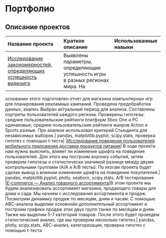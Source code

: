 # Портфолио

## Описание проектов

| Название проекта | Краткое описание | Использованные навыки|
|:-----------|:-----------|:-----------|
|[Исследование закономерностей, определяющих успешность видеоигр](https://github.com/Polina1710/Portfolio/tree/c6be59400e1e7d122cb416335c5e71fdef928972/Project%201)|Выявлены параметры, определяющие успешность игры в разных регионах мира. На
основании этого подготовлен отчет для магазина компьютерных игр для планирования
рекламных кампаний. Проведена предобработка данных, анализ. Выбран актуальный
период для анализа. Составлены портреты пользователей каждого региона. Проверены
гипотезы: средние пользовательские рейтинги платформ Xbox One и PC одинаковые;
средние пользовательские рейтинги жанров Action и Sports разные. При анализе использовал критерий Стьюдента для независимых выборок.| pandas, matplotlib.pyplot, scipy.stats, проверка гипотез с помощью t-теста|
|[Исследование поведения пользователей мобильного приложения доставки продуктов питания](https://github.com/Polina1710/Portfolio/tree/4cb75869a7136d063ebc6f01fcedfe93d95673f1/Project%202)| В ходе проекта нам нужно выяснить, влияет ли изменение шрифта на поведение пользователей. Для этого мы построим воронку событий, затем проверим гипотезы о статистически значимой разнице между двумя контрольными группами (А/А и А/В тесты). По итогам проекта будет сделан вывод о влиянии изменения шрифта на поведение покупателей.| pandas, matplotlib.pyplot, plotly, seaborn, scipy.stats, А/В тестирование
|[E-commerce — Анализ товарного ассортимента](https://github.com/Polina1710/Portfolio/tree/4cb75869a7136d063ebc6f01fcedfe93d95673f1/Project%203)|В этом проекте мы будем анализировать ассортимент магазина, продающего товары для дома и сада. Мы начнем с исследования ассортимента и продаж. Посмотрим динамику продаж по месяцам, дням и часам. С помощью АВС-анализа выделим основнойи дополнительный ассортимент и построим графики продаж этих двух групп также по месяцам и дням. Также мы выделим 5-7 категорий товаров. После этого будет проведем статистический анализ, где мы проверим несколько гипотез.| pandas, plotly, scipy.stats, АВС-анализ, категоризация, проверка гипотез с помощью t-теста
